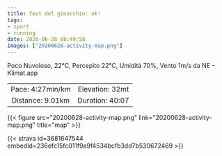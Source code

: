 ```yaml
---
title: Test del ginocchio: ok!
tags:
- sport
- running
date: 2020-06-28 08:49:58
images: ["20200628-activity-map.png"]
---
```


Poco Nuvoloso, 22°C, Percepito 22°C, Umidità 70%, Vento 1m/s da NE - Klimat.app

| | |
| :-: | :-: |
| Pace: 4:27min/km | Elevation: 32mt |
| Distance: 9.01km | Duration: 40:07 |



{{< figure src="20200628-activity-map.png" link="20200628-activity-map.png" title="map" >}}


{{< strava id=3681647544 embedId=236efc15fc011f9a9f4534bcfb3dd7b530672469 >}}